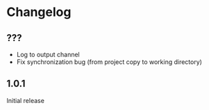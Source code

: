 # Changelog

## ???
- Log to output channel
- Fix synchronization bug (from project copy to working directory)

## 1.0.1
Initial release